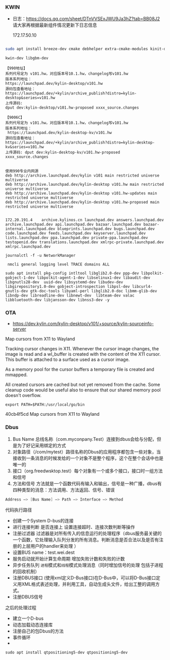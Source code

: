  	

### KWIN

- 日志：https://docs.qq.com/sheet/DTnVVSExJWU9Ja3hZ?tab=BB08J2   请大家再根据最新组件情况更新下日志信息

  172.17.50.10





```sh

sudo apt install breeze-dev cmake debhelper extra-cmake-modules kinit-dev kscreenlocker-dev libcap-dev libdrm-dev libegl1-mesa-dev libepoxy-dev libfontconfig1-dev libfreetype6-dev  libice-dev libinput-dev libkdecorations2-dev libkf5activities-dev libkf5completion-dev libkf5config-dev libkf5configwidgets-dev libkf5coreaddons-dev libkf5crash-dev libkf5declarative-dev libkf5doctools-dev libkf5globalaccel-dev libkf5i18n-dev libkf5iconthemes-dev libkf5idletime-dev libkf5kcmutils-dev libkf5kio-dev libkf5newstuff-dev libkf5notifications-dev  libkf5package-dev libkf5plasma-dev libkf5service-dev libkf5textwidgets-dev libkf5widgetsaddons-dev libkf5windowsystem-dev libkf5xmlgui-dev libqt5sensors5-dev libqt5x11extras5-dev libsm-dev libudev-dev libwayland-dev libx11-xcb-dev libxcb-composite0-dev libxcb-cursor-dev libxcb-damage0-dev libxcb-glx0-dev libxcb-icccm4-dev libxcb-image0-dev libxcb-keysyms1-dev libxcb-randr0-dev libxcb-render0-dev libxcb-shape0-dev libxcb-shm0-dev libxcb-sync-dev libxcb-util-dev libxcb-xfixes0-dev libxcb-xtest0-dev libxcb1-dev libxcursor-dev libxi-dev libxkbcommon-dev pkg-config pkg-kde-tools qtbase5-dev qtbase5-private-dev qtdeclarative5-dev qtscript5-dev qttools5-dev libgsettings-qt-dev  libkf5wayland-dev

kwin-dev libgbm-dev 
```



```
【990地址】
系列代号定为 v101.hw，对应版本号10.1.hw，changelog写v101.hw
版本系列地址：
https://launchpad.dev/kylin-desktop/v101.hw
源码包查看地址：
https://launchpad.dev/+kylin/archive_publish?distro=kylin-desktop&series=v101.hw
上传源码: 
dput dev:kylin-desktop/v101.hw-proposed xxxx_source.changes

【9006C】
系列代号定为 v101.hw，对应版本号10.1.hw，changelog写v101.hw
版本系列地址：
 https://launchpad.dev/kylin-desktop-kv/v101.hw
源码包查看地址：
https://launchpad.dev/+kylin/archive_publish?distro=kylin-desktop-kv&series=v101.hw
上传源码: dput dev:kylin-desktop-kv/v101.hw-proposed xxxx_source.changes


```





```
使用990专业内网源
deb http://archive.launchpad.dev/kylin v101 main restricted universe multiverse
deb http://archive.launchpad.dev/kylin-desktop v101.hw main restricted universe multiverse
deb http://archive.launchpad.dev/kylin-desktop v101.hw-updates main restricted universe multiverse
deb http://archive.launchpad.dev/kylin-desktop v101.hw-proposed main restricted universe multiverse


172.20.191.4    archive.kylinos.cn launchpad.dev answers.launchpad.dev archive.launchpad.dev api.launchpad.dev bazaar.launchpad.dev bazaar-internal.launchpad.dev blueprints.launchpad.dev bugs.launchpad.dev code.launchpad.dev feeds.launchpad.dev keyserver.launchpad.dev lists.launchpad.dev ppa.launchpad.dev private-ppa.launchpad.dev testopenid.dev translations.launchpad.dev xmlrpc-private.launchpad.dev xmlrpc.launchpad.dev

```



```
journalctl -f -u NetworkManager

 nmcli general logging level TRACE domains ALL
```

```
sudo apt install pkg-config intltool libglib2.0-dev ppp-dev libpolkit-gobject-1-dev libpolkit-agent-1-dev libselinux1-dev libaudit-dev libgnutls28-dev  uuid-dev libsystemd-dev libudev-dev libgirepository1.0-dev gobject-introspection libpsl-dev libcurl4-gnutls-dev gtk-doc-tools libyaml-perl libglib2.0-doc libmm-glib-dev   libndp-dev libreadline-dev libnewt-dev  libteam-dev valac libbluetooth-dev libjansson-dev libnss3-dev -y
```



### OTA

- https://dev.kylin.com/kylin-desktop/v101/+source/kylin-sourceinfo-server

Map cursors from X11 to Wayland

Tracking cursor changes in X11. Whenever the cursor image changes, the
image is read and a wl_buffer is created with the content of the X11
cursor. This buffer is attached to a surface used as a cursor image.

As a memory pool for the cursor buffers a temporary file is created and
mmapped.

All created cursors are cached but not yet removed from the cache. Some
cleanup code would be useful also to ensure that our shared memory pool
doesn't overflow.



```export PATH=$PATH:/usr/local/go/bin
export PATH=$PATH:/usr/local/go/bin
```

40cb4f5cd Map cursors from X11 to Wayland



### Dbus

1. Bus Name 总线名称（com.myconpany.Test）连接到dbus会给与分配，但是为了好记采用绑定的方式
2. 对象路径（/com/mytest）路径名称的Dbus的应用程序都包含一些对象，当接收到一条消息的时候发给的一个对象不是整个程序，这个在整个会话中也是唯一的
3. 接口（org.freedwsktop.test）每个对象有一个或多个接口，接口时一组方法和信号
4. 方法和信号 方法就是一个函数代码有输入和输出，信号是一种广播，dbus有四种类型的消息：方法调用、方法返回、信号、错误

```c
Address –> [Bus Name] –> Path –> Interface –> Method
```



代码执行路径

- 创建一个System D-bus的连接
- 进行连接判断 是否连接上 设置连接超时、连接次数判断等操作
- 注册过滤器 过滤器是对所有传入的信息运行的处理程序（dbus服务最关键的一个函数，它处理输入队列分发的所有消息。判断消息是否合法以及是否有注册的上层用户的handler来处理 ）
- 设置BUS name：test.wei.dest
- 服务启动就开始计算生命周期 增加失败计数和失败的计数
- 异步任务队列 `进程`模式和`线程`模式处理消息（同时增加信号的处理 包括子进程的回收机制）
- 注册DBUS接口 (使用xml定义D-Bus接口)在D-Bus中，可以将D-Bus接口定义用XML格式表述处理，并利用工具，自动生成头文件，给出工整的调用方式。
- 注册DBUS信号



之后的处理过程

- 建立一个D-bus
- 动态加载动态连接库
- 注册自己的包Dbus的方法
- 事件循环
- 





```
sudo apt install qtpositioning5-dev qtpositioning5-dev 
```













